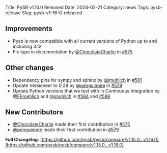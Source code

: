 Title: PySB v1.16.0 Released
Date: 2024-02-21
Category: news
Tags: pysb-release
Slug: pysb-v1-16-0-released

## Improvements
* Pysb is now compatible with all current versions of Python up to and including 3.12.
* Fix typo in documentation by [@ChocolateCharlie](https://github.com/ChocolateCharlie) in [#575](https://github.com/pysb/pysb/pull/575)

## Other changes
* Dependency pins for sympy and sphinx by [@jmuhlich](https://github.com/jmuhlich) in [#581](https://github.com/pysb/pysb/pull/581)
* Update Versioneer to 0.29 by [@penguinpee](https://github.com/penguinpee) in [#579](https://github.com/pysb/pysb/pull/579)
* Update Python versions that we test with in Continuous Integration by [@FFroehlich](https://github.com/FFroehlich) and [@jmuhlich](https://github.com/jmuhlich) in [#584](https://github.com/pysb/pysb/pull/584) and [#586](https://github.com/pysb/pysb/pull/586)

## New Contributors
* [@ChocolateCharlie](https://github.com/ChocolateCharlie) made their first contribution in [#575](https://github.com/pysb/pysb/pull/575)
* [@penguinpee](https://github.com/penguinpee) made their first contribution in [#579](https://github.com/pysb/pysb/pull/579)

**Full Changelog**: [https://github.com/pysb/pysb/compare/v1.15.0...v1.16.0](https://github.com/pysb/pysb/compare/v1.15.0...v1.16.0)
